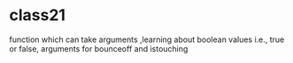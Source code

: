 # class21
function which can take arguments ,learning about boolean values i.e., true or false, arguments for bounceoff and istouching
